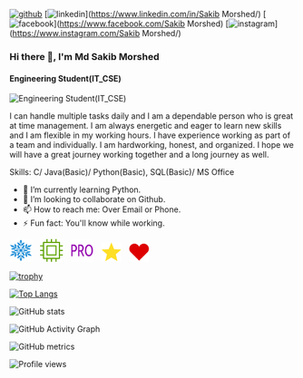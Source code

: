 [<img src='https://cdn.jsdelivr.net/npm/simple-icons@3.0.1/icons/github.svg' alt='github' height='40'>](https://github.com/SakibICE)  [<img src='https://cdn.jsdelivr.net/npm/simple-icons@3.0.1/icons/linkedin.svg' alt='linkedin' height='40'>](https://www.linkedin.com/in/Sakib Morshed/)  [<img src='https://cdn.jsdelivr.net/npm/simple-icons@3.0.1/icons/facebook.svg' alt='facebook' height='40'>](https://www.facebook.com/Sakib Morshed)  [<img src='https://cdn.jsdelivr.net/npm/simple-icons@3.0.1/icons/instagram.svg' alt='instagram' height='40'>](https://www.instagram.com/Sakib Morshed/)  

### Hi there 👋, I'm Md Sakib Morshed
#### Engineering Student(IT_CSE)
![Engineering Student(IT_CSE)](https://scontent.fdac20-1.fna.fbcdn.net/v/t39.30808-6/342178160_242231135049519_5276591173337015370_n.jpg?stp=dst-jpg_s552x414&_nc_cat=100&ccb=1-7&_nc_sid=da31f3&_nc_ohc=acxM5DkuCygAX_wfFye&_nc_ht=scontent.fdac20-1.fna&oh=00_AfDOrmMpnOM2lWmhXPLAtp7ClSxndCHpAbTOwmtftcTUmg&oe=64ECC63B)

I can handle multiple tasks daily and I am a dependable person who is great at time management. I am always energetic and eager to learn new skills and I am flexible in my working hours. I have experience working as part of a team and individually. I am hardworking, honest, and organized. I hope we will have a great journey working together and a long journey as well.

Skills: C/ Java(Basic)/ Python(Basic), SQL(Basic)/ MS Office

- 🌱 I’m currently learning Python. 
- 👯 I’m looking to collaborate on Github. 
- 📫 How to reach me: Over Email or Phone. 
- ⚡ Fun fact: You'll know while working. 




<a href='https://archiveprogram.github.com/'><img src='https://raw.githubusercontent.com/acervenky/animated-github-badges/master/assets/acbadge.gif' width='40' height='40'></a> <a href='https://docs.github.com/en/developers'><img src='https://raw.githubusercontent.com/acervenky/animated-github-badges/master/assets/devbadge.gif' width='40' height='40'></a> <a href='https://github.com/pricing'><img src='https://raw.githubusercontent.com/acervenky/animated-github-badges/master/assets/pro.gif' width='40' height='40'></a> <a href='https://stars.github.com/'><img src='https://raw.githubusercontent.com/acervenky/animated-github-badges/master/assets/starbadge.gif' width='35' height='35'></a> <a href='https://docs.github.com/en/github/supporting-the-open-source-community-with-github-sponsors'><img src='https://raw.githubusercontent.com/acervenky/animated-github-badges/master/assets/sponsorbadge.gif' width='35' height='35'></a> 

[![trophy](https://github-profile-trophy.vercel.app/?username=SakibICE)](https://github.com/ryo-ma/github-profile-trophy)

[![Top Langs](https://github-readme-stats.vercel.app/api/top-langs/?username=SakibICE)](https://github.com/anuraghazra/github-readme-stats)

![GitHub stats](https://github-readme-stats.vercel.app/api?username=SakibICE&show_icons=true&count_private=true)  

![GitHub Activity Graph](https://activity-graph.herokuapp.com/graph?username=SakibICE)  

![GitHub metrics](https://metrics.lecoq.io/SakibICE)  

![Profile views](https://gpvc.arturio.dev/SakibICE)  
